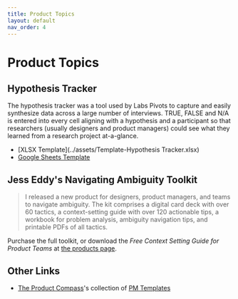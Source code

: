 ```yaml
---
title: Product Topics
layout: default
nav_order: 4
---
```



[pc]: https://www.productcompass.pm
[pt]: https://huryn.notion.site/8bdbf59604ac4f61a78eb93371e9548e?v=1126addc37c443f9ac31ad6d8d24323d
[jess]: https://jesseddy.com/navigating-ambiguity

# Product Topics

## Hypothesis Tracker

The hypothesis tracker was a tool used by Labs Pivots to capture and easily synthesize data across a large number of interviews. TRUE, FALSE and N/A is entered into every cell aligning with a hypothesis and a participant so that researchers (usually designers and product managers) could see what they learned from a research project at-a-glance.

- [XLSX Template](../assets/Template-Hypothesis Tracker.xlsx)
- [Google Sheets Template](https://docs.google.com/spreadsheets/d/1dFQQ1HXXxZQFoKlUN8gbieZrKXETQwz7mLKh6ExU8Qo/edit?usp=sharing)

## Jess Eddy's  Navigating Ambiguity Toolkit

>I released a new product for designers, product managers, and teams to navigate ambiguity. The kit comprises a digital card deck with over 60 tactics, a context-setting guide with over 120 actionable tips, a workbook for problem analysis, ambiguity navigation tips, and printable PDFs of all tactics.

Purchase the full toolkit, or download the _Free Context Setting Guide for Product Teams_ at [the products page][jess].


## Other Links

- [The Product Compass][pc]'s collection of [PM Templates][pt]

